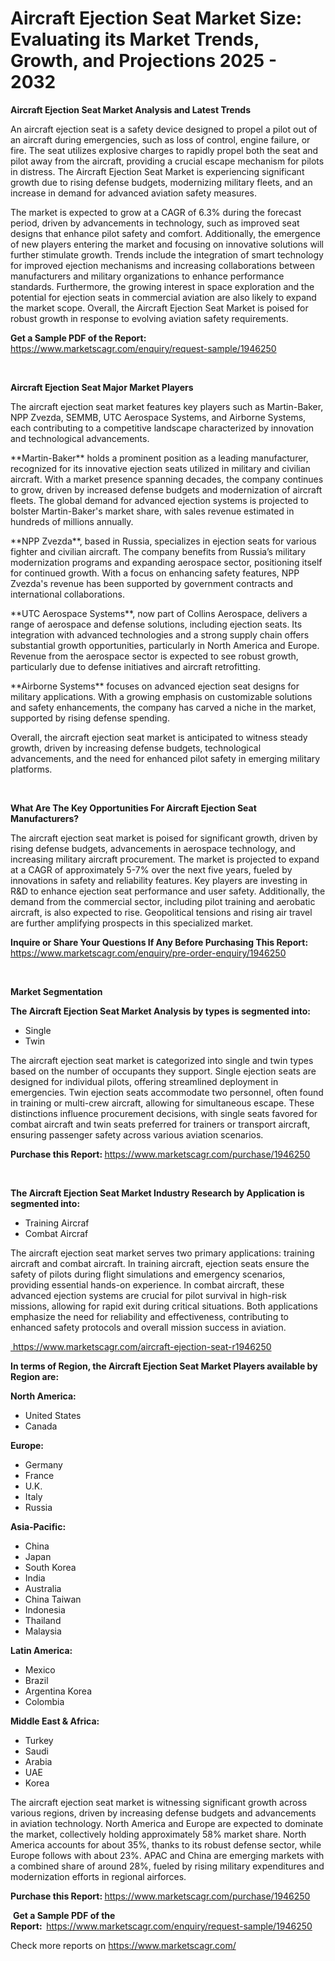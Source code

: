 <p><h1>Aircraft Ejection Seat Market Size: Evaluating its Market Trends, Growth, and Projections 2025 - 2032</h1></p><p><strong>Aircraft Ejection Seat Market Analysis and Latest Trends</strong></p>
<p><p>An aircraft ejection seat is a safety device designed to propel a pilot out of an aircraft during emergencies, such as loss of control, engine failure, or fire. The seat utilizes explosive charges to rapidly propel both the seat and pilot away from the aircraft, providing a crucial escape mechanism for pilots in distress. The Aircraft Ejection Seat Market is experiencing significant growth due to rising defense budgets, modernizing military fleets, and an increase in demand for advanced aviation safety measures.</p><p>The market is expected to grow at a CAGR of 6.3% during the forecast period, driven by advancements in technology, such as improved seat designs that enhance pilot safety and comfort. Additionally, the emergence of new players entering the market and focusing on innovative solutions will further stimulate growth. Trends include the integration of smart technology for improved ejection mechanisms and increasing collaborations between manufacturers and military organizations to enhance performance standards. Furthermore, the growing interest in space exploration and the potential for ejection seats in commercial aviation are also likely to expand the market scope. Overall, the Aircraft Ejection Seat Market is poised for robust growth in response to evolving aviation safety requirements.</p></p>
<p><strong>Get a Sample PDF of the Report:&nbsp;</strong> <a href="https://www.marketscagr.com/enquiry/request-sample/1946250?utm_campaign=2039&utm_medium=2&utm_source=Github&utm_content=ia&utm_term=20022025&utm_id=aircraft-ejection-seat">https://www.marketscagr.com/enquiry/request-sample/1946250</a></p>
<p>&nbsp;</p>
<p><strong>Aircraft Ejection Seat Major Market Players</strong></p>
<p><p>The aircraft ejection seat market features key players such as Martin-Baker, NPP Zvezda, SEMMB, UTC Aerospace Systems, and Airborne Systems, each contributing to a competitive landscape characterized by innovation and technological advancements.</p><p>**Martin-Baker** holds a prominent position as a leading manufacturer, recognized for its innovative ejection seats utilized in military and civilian aircraft. With a market presence spanning decades, the company continues to grow, driven by increased defense budgets and modernization of aircraft fleets. The global demand for advanced ejection systems is projected to bolster Martin-Baker's market share, with sales revenue estimated in hundreds of millions annually.</p><p>**NPP Zvezda**, based in Russia, specializes in ejection seats for various fighter and civilian aircraft. The company benefits from Russia’s military modernization programs and expanding aerospace sector, positioning itself for continued growth. With a focus on enhancing safety features, NPP Zvezda's revenue has been supported by government contracts and international collaborations.</p><p>**UTC Aerospace Systems**, now part of Collins Aerospace, delivers a range of aerospace and defense solutions, including ejection seats. Its integration with advanced technologies and a strong supply chain offers substantial growth opportunities, particularly in North America and Europe. Revenue from the aerospace sector is expected to see robust growth, particularly due to defense initiatives and aircraft retrofitting.</p><p>**Airborne Systems** focuses on advanced ejection seat designs for military applications. With a growing emphasis on customizable solutions and safety enhancements, the company has carved a niche in the market, supported by rising defense spending.</p><p>Overall, the aircraft ejection seat market is anticipated to witness steady growth, driven by increasing defense budgets, technological advancements, and the need for enhanced pilot safety in emerging military platforms.</p></p>
<p>&nbsp;</p>
<p><strong>What Are The Key Opportunities For Aircraft Ejection Seat Manufacturers?</strong></p>
<p><p>The aircraft ejection seat market is poised for significant growth, driven by rising defense budgets, advancements in aerospace technology, and increasing military aircraft procurement. The market is projected to expand at a CAGR of approximately 5-7% over the next five years, fueled by innovations in safety and reliability features. Key players are investing in R&D to enhance ejection seat performance and user safety. Additionally, the demand from the commercial sector, including pilot training and aerobatic aircraft, is also expected to rise. Geopolitical tensions and rising air travel are further amplifying prospects in this specialized market.</p></p>
<p><strong>Inquire or Share Your Questions If Any Before Purchasing This Report:</strong> <a href="https://www.marketscagr.com/enquiry/pre-order-enquiry/1946250?utm_campaign=2039&utm_medium=2&utm_source=Github&utm_content=ia&utm_term=20022025&utm_id=aircraft-ejection-seat">https://www.marketscagr.com/enquiry/pre-order-enquiry/1946250</a></p>
<p>&nbsp;</p>
<p><strong>Market Segmentation</strong></p>
<p><strong>The Aircraft Ejection Seat Market Analysis by types is segmented into:</strong></p>
<p><ul><li>Single</li><li>Twin</li></ul></p>
<p><p>The aircraft ejection seat market is categorized into single and twin types based on the number of occupants they support. Single ejection seats are designed for individual pilots, offering streamlined deployment in emergencies. Twin ejection seats accommodate two personnel, often found in training or multi-crew aircraft, allowing for simultaneous escape. These distinctions influence procurement decisions, with single seats favored for combat aircraft and twin seats preferred for trainers or transport aircraft, ensuring passenger safety across various aviation scenarios.</p></p>
<p><strong>Purchase this Report:&nbsp;</strong><a href="https://www.marketscagr.com/purchase/1946250?utm_campaign=2039&utm_medium=2&utm_source=Github&utm_content=ia&utm_term=20022025&utm_id=aircraft-ejection-seat">https://www.marketscagr.com/purchase/1946250</a></p>
<p>&nbsp;</p>
<p><strong>The Aircraft Ejection Seat Market Industry Research by Application is segmented into:</strong></p>
<p><ul><li>Training Aircraf</li><li>Combat Aircraf</li></ul></p>
<p><p>The aircraft ejection seat market serves two primary applications: training aircraft and combat aircraft. In training aircraft, ejection seats ensure the safety of pilots during flight simulations and emergency scenarios, providing essential hands-on experience. In combat aircraft, these advanced ejection systems are crucial for pilot survival in high-risk missions, allowing for rapid exit during critical situations. Both applications emphasize the need for reliability and effectiveness, contributing to enhanced safety protocols and overall mission success in aviation.</p></p>
<p><a href="https://www.marketscagr.com/aircraft-ejection-seat-r1946250?utm_campaign=2039&utm_medium=2&utm_source=Github&utm_content=ia&utm_term=20022025&utm_id=aircraft-ejection-seat">&nbsp;https://www.marketscagr.com/aircraft-ejection-seat-r1946250</a></p>
<p><strong>In terms of Region, the Aircraft Ejection Seat Market Players available by Region are:</strong></p>
<p>
    <p> <strong> North America: </strong>
        <ul>
            <li>United States</li>
            <li>Canada</li>
        </ul>
        </p> 
    <p> <strong> Europe: </strong>
        <ul>
            <li>Germany</li>
            <li>France</li>
            <li>U.K.</li>
            <li>Italy</li>
            <li>Russia</li>
        </ul>
        </p> 
    <p> <strong> Asia-Pacific: </strong>
        <ul>
            <li>China</li>
            <li>Japan</li>
            <li>South Korea</li>
            <li>India</li>
            <li>Australia</li>
            <li>China Taiwan</li>
            <li>Indonesia</li>
            <li>Thailand</li>
            <li>Malaysia</li>
        </ul>
        </p> 
    <p> <strong> Latin America: </strong>
        <ul>
            <li>Mexico</li>
            <li>Brazil</li>
            <li>Argentina Korea</li>
            <li>Colombia</li>
        </ul>
        </p> 
    <p> <strong> Middle East & Africa: </strong>
        <ul>
            <li>Turkey</li>
            <li>Saudi</li>
            <li>Arabia</li>
            <li>UAE</li>
            <li>Korea</li>
        </ul>
    </p>
    </p>
<p><p>The aircraft ejection seat market is witnessing significant growth across various regions, driven by increasing defense budgets and advancements in aviation technology. North America and Europe are expected to dominate the market, collectively holding approximately 58% market share. North America accounts for about 35%, thanks to its robust defense sector, while Europe follows with about 23%. APAC and China are emerging markets with a combined share of around 28%, fueled by rising military expenditures and modernization efforts in regional airforces.</p></p>
<p><strong>Purchase this Report: </strong><a href="https://www.marketscagr.com/purchase/1946250?utm_campaign=2039&utm_medium=2&utm_source=Github&utm_content=ia&utm_term=20022025&utm_id=aircraft-ejection-seat">https://www.marketscagr.com/purchase/1946250</a></p>
<p>&nbsp;<strong>Get a Sample PDF of the Report:&nbsp;&nbsp;</strong><a href="https://www.marketscagr.com/enquiry/request-sample/1946250?utm_campaign=2039&utm_medium=2&utm_source=Github&utm_content=ia&utm_term=20022025&utm_id=aircraft-ejection-seat">https://www.marketscagr.com/enquiry/request-sample/1946250</a></p>
<p><strong></strong></p>
<p>Check more reports on <a href="https://www.marketscagr.com/?utm_campaign=2039&utm_medium=2&utm_source=Github&utm_content=ia&utm_term=20022025&utm_id=aircraft-ejection-seat">https://www.marketscagr.com/</a></p>